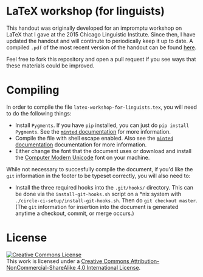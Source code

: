 <!-- -*- coding: utf-8; mode: markdown; fill-column: 72; -*- -->

# LaTeX workshop (for linguists)

This handout was originally developed for an impromptu workshop on LaTeX
that I gave at the 2015 Chicago Linguistic Institute.  Since then, I
have updated the handout and will continute to periodically keep it up
to date.  A compiled `.pdf` of the most recent version of the handout
can be found [here][handout].

Feel free to fork this repository and open a pull request if you see
ways that these materials could be improved.

# Compiling

In order to compile the file `latex-workshop-for-linguists.tex`, you
will need to do the following things:

* Install `Pygments`. If you have `pip` installed, you can just do
  `pip install Pygments`. See the [`minted` documentation][minted]
  for more information.
* Compile the file with shell escape enabled. Also see
  the [`minted` documentation][minted] documentation for more
  information.
* Either change the font that the document uses or download and install
  the [Computer Modern Unicode][cm-unicode] font on your machine.

While not necessary to succesfully compile the document, if you'd like
the `git` information in the footer to be typeset correctly, you will
also need to:

* Install the three required hooks into the `.git/hooks/` directory.
  This can be done via the `install-git-hooks.sh` script on a *nix
  system with `./circle-ci-setup/install-git-hooks.sh`. Then do
  `git checkout master`. (The `git` information for insertion into the
  document is generated anytime a checkout, commit, or merge occurs.)

# License

<a rel="license"
href="http://creativecommons.org/licenses/by-nc-sa/4.0/"><img
alt="Creative Commons License" style="border-width:0"
src="https://i.creativecommons.org/l/by-nc-sa/4.0/88x31.png" /></a><br
/>This work is licensed under a <a rel="license"
href="http://creativecommons.org/licenses/by-nc-sa/4.0/">Creative
Commons Attribution-NonCommercial-ShareAlike 4.0 International
License</a>.

[handout]: http://adamliter.org/content/LaTeX/latex-workshop-for-linguists.pdf
[minted]: http://texdoc.net/texmf-dist/doc/latex/minted/minted.pdf
[cm-unicode]: http://sourceforge.net/projects/cm-unicode/
[leipzig-mod]: https://github.com/adamliter/TeXnology/blob/master/TEXMFHOME/tex/latex/leipzig-mod.sty
